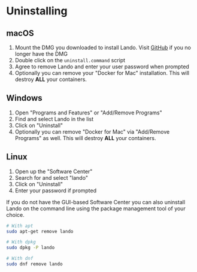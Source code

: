 Uninstalling
============

macOS
-----

1.  Mount the DMG you downloaded to install Lando. Visit [GitHub](https://github.com/kalabox/lando/releases) if you no longer have the DMG
2.  Double click on the `uninstall.command` script
3.  Agree to remove Lando and enter your user password when prompted
4.  Optionally you can remove your "Docker for Mac" installation. This will destroy **ALL** your containers.

Windows
-------

1.  Open "Programs and Features" or "Add/Remove Programs"
2.  Find and select Lando in the list
3.  Click on "Uninstall"
4.  Optionally you can remove "Docker for Mac" via "Add/Remove Programs" as well. This will destroy **ALL** your containers.

Linux
-----

1.  Open up the "Software Center"
2.  Search for and select "lando"
3.  Click on "Uninstall"
4.  Enter your password if prompted

If you do not have the GUI-based Software Center you can also uninstall Lando on the command line using the package management tool of your choice.

```bash
# With apt
sudo apt-get remove lando

# With dpkg
sudo dpkg -P lando

# With dnf
sudo dnf remove lando
```

